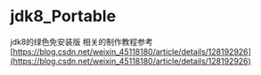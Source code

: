 # jdk8_Portable
jdk8的绿色免安装版
相关的制作教程参考 [https://blog.csdn.net/weixin_45118180/article/details/128192926](https://blog.csdn.net/weixin_45118180/article/details/128192926)
